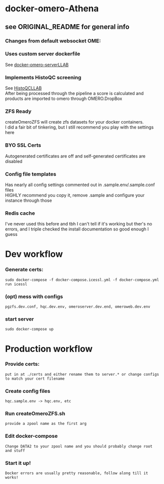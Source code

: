 # docker-omero-Athena  
## see ORIGINAL_README for general info  
### Changes from default websocket OME:  
### Uses custom server dockerfile  
See [docker-omero-serverLLAB](https://github.com/LavLabInfrastructure/docker-omero-serverLLAB/)  
### Implements HistoQC screening  
See [HistoQCLLAB](https://github.com/LavLabInfrastructure/HistoQCLLAB)  
After being processed through the pipeline a score is calculated and products are imported to omero through OMERO.DropBox  
### ZFS Ready   
createOmeroZFS will create zfs datasets for your docker containers.   
I did a fair bit of tinkering, but I still recommend you play with the settings here   
### BYO SSL Certs  
Autogenerated certificates are off and self-generated certificates are disabled  
### Config file templates  
Has nearly all config settings commented out in .sample.env/.sample.conf files  
HIGHLY recommend you copy it, remove .sample and configure your instance through those  
### Redis cache  
I've never used this before and tbh I can't tell if it's working but ther's no errors, and I triple checked the install documentation so good enough I guess  

# Dev workflow
### Generate certs:
    sudo docker-compose -f docker-compose.icessl.yml -f docker-compose.yml run icessl  
### (opt) mess with configs
    pgzfs.dev.conf, hqc.dev.env, omeroserver.dev.end, omeroweb.dev.env  
### start server
    sudo docker-compose up

# Production workflow
### Provide certs:
    put in at ./certs and either rename them to server.* or change configs to match your cert filename
### Create config files
    hqc.sample.env -> hqc.env, etc  
### Run createOmeroZFS.sh
    provide a zpool name as the first arg
### Edit docker-compose 
    Change DATA2 to your zpool name and you should probably change root and stuff
### Start it up!
    Docker errors are usually pretty reasonable, follow along till it works!

